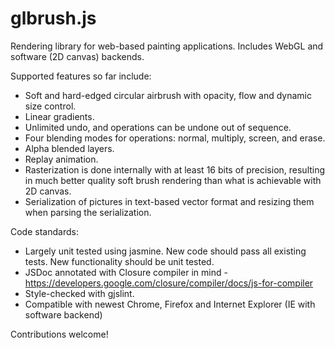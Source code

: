glbrush.js
==========

Rendering library for web-based painting applications. Includes WebGL and software (2D canvas) backends.

Supported features so far include:

* Soft and hard-edged circular airbrush with opacity, flow and dynamic size control.
* Linear gradients.
* Unlimited undo, and operations can be undone out of sequence.
* Four blending modes for operations: normal, multiply, screen, and erase.
* Alpha blended layers.
* Replay animation.
* Rasterization is done internally with at least 16 bits of precision, resulting in much better quality soft brush rendering than what is achievable with 2D canvas.
* Serialization of pictures in text-based vector format and resizing them when parsing the serialization.

Code standards:

* Largely unit tested using jasmine. New code should pass all existing tests. New functionality should be unit tested.
* JSDoc annotated with Closure compiler in mind - https://developers.google.com/closure/compiler/docs/js-for-compiler
* Style-checked with gjslint.
* Compatible with newest Chrome, Firefox and Internet Explorer (IE with software backend)

Contributions welcome!

